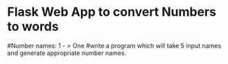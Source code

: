 # Flask Web App to convert Numbers to words
 #Number names: 1 - > One #write a program which will take 5 input names and generate appropriate number names.
